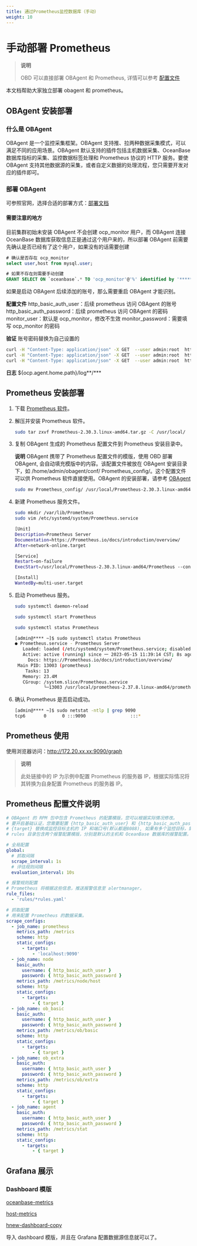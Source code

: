 ```yaml
---
title: 通过Prometheus监控数据库（手动）
weight: 10
---
```


# **手动部署 Prometheus**

> **说明**
>
> OBD 可以直接部署 OBAgent 和 Prometheus, 详情可以参考 [配置文件](https://github.com/oceanbase/obdeploy/blob/master/example/prometheus/distributed-with-obagent-and-prometheus-example.yaml)

本文档帮助大家独立部署 obagent 和 prometheus。

## **OBAgent 安装部署**

### **什么是 OBAgent**

OBAgent 是一个监控采集框架。OBAgent 支持推、拉两种数据采集模式，可以满足不同的应用场景。OBAgent 默认支持的插件包括主机数据采集、OceanBase 数据库指标的采集、监控数据标签处理和 Prometheus 协议的 HTTP 服务。要使 OBAgent 支持其他数据源的采集，或者自定义数据的处理流程，您只需要开发对应的插件即可。

### **部署 OBAgent**

可参照官网，选择合适的部署方式：[部署文档](https://www.oceanbase.com/docs/common-oceanbase-database-cn-10000000001700702)

#### **需要注意的地方**

目前集群初始未安装 OBAgent 不会创建 ocp_monitor 用户，而 OBAgent 连接 OceanBase 数据库获取信息正是通过这个用户来的，所以部署 OBAgent 前需要先确认是否已经有了这个用户，如果没有的话需要创建

```sql
# 确认是否存在 ocp_monitor
select user,host from mysql.user;

# 如果不存在则需要手动创建
GRANT SELECT ON `oceanbase`.* TO 'ocp_monitor'@'%' identified by '******';
```

如果是启动 OBAgent 后续添加的账号，那么需要重启 OBAgent 才能识别。

**配置文件**
http_basic_auth_user：后续 prometheus 访问 OBAgent 的账号
http_basic_auth_password：后续 prometheus 访问 OBAgent 的密码
monitor_user：默认是 ocp_monitor，修改不生效
monitor_password：需要填写 ocp_monitor 的密码

**验证**
账号密码替换为自己设置的

```bash
curl -H "Content-Type: application/json" -X GET  --user admin:root  http://ip:8088/metrics/ob/basic
curl -H "Content-Type: application/json" -X GET  --user admin:root  http://ip:8088/metrics/ob/extra
curl -H "Content-Type: application/json" -X GET  --user admin:root  http://ip:8088/metrics/node/host
```

**日志**
${ocp.agent.home.path}/log**/\***

## Prometheus 安装部署

1. 下载 [Prometheus 软件](https://prometheus.io/download/)。
2. 解压并安装 Prometheus 软件。

   ```bash
   sudo tar zxvf Prometheus-2.30.3.linux-amd64.tar.gz -C /usr/local/
   ```

3. 复制 OBAgent 生成的 Prometheus 配置文件到 Prometheus 安装目录中。

   **说明**
   OBAgent 携带了 Prometheus 配置文件的模版，使用 OBD 部署 OBAgent, 会自动填充模版中的内容。该配置文件被放在 OBAgent 安装目录下，如 /home/admin/obagent/conf/ Prometheus_config/。这个配置文件可以供 Prometheus 软件直接使用。OBAgent 的安装部署，请参考 [OBAgent](https://www.oceanbase.com/docs/community-observer-cn-10000000001879804)

   ```bash
   sudo mv Prometheus_config/ /usr/local/Prometheus-2.30.3.linux-amd64/
   ```

4. 新建 Prometheus 服务文件。

   ```bash
   sudo mkdir /var/lib/Prometheus
   sudo vim /etc/systemd/system/Prometheus.service

   [Unit]
   Description=Prometheus Server
   Documentation=https://Prometheus.io/docs/introduction/overview/
   After=network-online.target

   [Service]
   Restart=on-failure
   ExecStart=/usr/local/Prometheus-2.30.3.linux-amd64/Prometheus --config.file=/usr/local/Prometheus-2.30.3.linux-amd64/Prometheus_config/Prometheus.yaml    --storage.tsdb.path=/var/lib/Prometheus --web.enable-lifecycle --web.external-url=http://x.x.x.x:9090

   [Install]
   WantedBy=multi-user.target
   ```

5. 启动 Prometheus 服务。

   ```bash
   sudo systemctl daemon-reload

   sudo systemctl start Prometheus

   sudo systemctl status Prometheus

   [admin@**** ~]$ sudo systemctl status Prometheus
   ● Prometheus.service - Prometheus Server
      Loaded: loaded (/etc/systemd/system/Prometheus.service; disabled; vendor preset: disabled)
      Active: active (running) since 一 2023-05-15 11:39:14 CST; 8s ago
        Docs: https://Prometheus.io/docs/introduction/overview/
    Main PID: 13003 (prometheus)
       Tasks: 13
      Memory: 23.4M
      CGroup: /system.slice/Prometheus.service
              └─13003 /usr/local/prometheus-2.37.8.linux-amd64/prometheus --config.file=/usr/local/prometheus-2.37.8.linux-amd64/prometheus_config/   prometheus.yaml --storage.tsdb.path=/var/lib/Prometheus --web.enable-lifecycle --we...
   ```

6. 确认 Prometheus 是否启动成功。

   ```bash
   [admin@**** ~]$ sudo netstat -ntlp | grep 9090
   tcp6       0      0 :::9090                 :::*                    LISTEN      902555/Prometheus
   ```

## **Prometheus 使用**

使用浏览器访问：http://172.20.xx.xx:9090/graph

> **说明**
>
> 此处链接中的 IP 为示例中配置 Prometheus 的服务器 IP，根据实际情况将其转换为自身配置 Prometheus 的服务器 IP。

## **Prometheus 配置文件说明**

```yaml
# OBAgent 的 RPM 包中包含 Prometheus 的配置模版，您可以根据实际情况修改。
# 要开启基础认证，您需要配置 {http_basic_auth_user} 和 {http_basic_auth_password}，要按照 OBAgent 设置的对应账密来。
# {target} 替换成监控目标主机的 IP 和端口号(默认都是8088), 如果有多个监控目标，需要配置多行，每个监控目标一行。比如 xx.xx.xx.xx:8088
# rules 目录包含两个报警配置模版，分别是默认的主机和 OceanBase 数据库的报警配置。如需自定义报警项，您可以参考此目录。

# 全局配置
global:
  # 抓取间隔
  scrape_interval: 1s
  # 评估规则间隔
  evaluation_interval: 10s

# 报警规则配置
# Prometheus 将根据这些信息，推送报警信息至 alertmanager。
rule_files:
  - 'rules/*rules.yaml'

# 抓取配置
# 用来配置 Prometheus 的数据采集。
scrape_configs:
  - job_name: prometheus
    metrics_path: /metrics
    scheme: http
    static_configs:
      - targets:
          - 'localhost:9090'
  - job_name: node
    basic_auth:
      username: { http_basic_auth_user }
      password: { http_basic_auth_password }
    metrics_path: /metrics/node/host
    scheme: http
    static_configs:
      - targets:
          - { target }
  - job_name: ob_basic
    basic_auth:
      username: { http_basic_auth_user }
      password: { http_basic_auth_password }
    metrics_path: /metrics/ob/basic
    scheme: http
    static_configs:
      - targets:
          - { target }
  - job_name: ob_extra
    basic_auth:
      username: { http_basic_auth_user }
      password: { http_basic_auth_password }
    metrics_path: /metrics/ob/extra
    scheme: http
    static_configs:
      - targets:
          - { target }
  - job_name: agent
    basic_auth:
      username: { http_basic_auth_user }
      password: { http_basic_auth_password }
    metrics_path: /metrics/stat
    scheme: http
    static_configs:
      - targets:
          - { target }
```

## **Grafana 展示**

### **Dashboard 模版**

[oceanbase-metrics](https://grafana.com/grafana/dashboards/15215-oceanbase-metrics/)

[host-metrics](https://grafana.com/grafana/dashboards/15216-host-metrics/)

[hnew-dashboard-copy](https://grafana.com/grafana/dashboards/15354-new-dashboard-copy/)

导入 dashboard 模版，并且在 Grafana 配置数据源信息就可以了。
